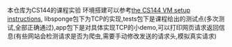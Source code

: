 本仓库为CS144的课程实验
环境搭建可以参考[the CS144 VM setup instructions](https://web.stanford.edu/class/cs144/vm_howto),
libsponge包下为TCP的实现,tests包下是课程给出的测试点(多次测试,全部正确通过),app包下是对具体实现TCP的小demo,可以打印网页请求返回信息(有些网站会检测请求是否为爬虫,需要手动修改发送的请求头,模拟真实请求)
